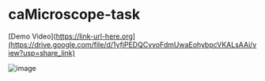 # caMicroscope-task

[Demo Video](https://link-url-here.org](https://drive.google.com/file/d/1yfjPEDQCvvoFdmUwaEohybpcVKALsAAi/view?usp=share_link)

![image](https://user-images.githubusercontent.com/77173710/223509619-105e2312-f3e8-49ad-9c3c-749747e6de90.png)


